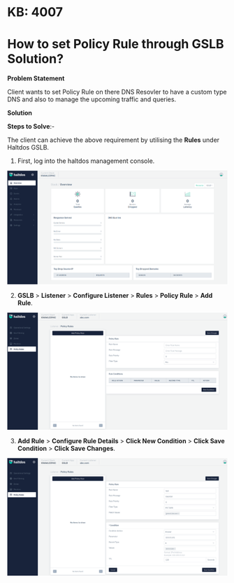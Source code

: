 # KB: 4007

# How to set Policy Rule through GSLB Solution?

**Problem Statement**

Client wants to set Policy Rule on there DNS Resovler to have a custom type DNS and also to manage the upcoming traffic and queries.

**Solution**

**Steps to Solve**:-

The client can achieve the above requirement by utilising the **Rules** under Haltdos GSLB.

1. First, log into the haltdos management console.

![kb-4007](/img/gslb/kb/v2/overview_kb_4007_1.png)

2. **GSLB** > **Listener** > **Configure Listener** > **Rules** > **Policy Rule** > **Add Rule**.

![kb-4007](/img/gslb/kb/v2/policy_rule_kb_4007_2.png)

3. **Add Rule** > **Configure Rule Details** > **Click New Condition** > **Click Save Condition** > **Click Save Changes**.

![kb-4007](/img/gslb/kb/v2/policy_rule_kb_4007_3.png)